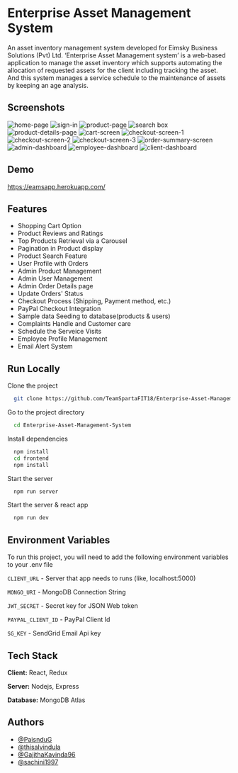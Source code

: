 # Enterprise Asset Management System

An asset inventory management system developed for Eimsky Business Solutions (Pvt) Ltd. ‘Enterprise Asset Management system’ is a web-based application to manage the asset inventory which supports automating the allocation of requested assets for the client including tracking the asset. And this system manages a service schedule to the maintenance of assets by keeping an age analysis.


## Screenshots

![home-page](https://user-images.githubusercontent.com/54570205/120716882-47231080-c4e4-11eb-86f3-8f2f022a0701.png)
![sign-in](https://user-images.githubusercontent.com/54570205/120716936-5c983a80-c4e4-11eb-9d42-7a5e9c588c7c.png)
![product-page](https://user-images.githubusercontent.com/54570205/120716968-6ae65680-c4e4-11eb-9eba-0afba815b506.png)
![search box](https://user-images.githubusercontent.com/54570205/120717069-99643180-c4e4-11eb-9cc0-60a959f9eb28.png)
![product-details-page](https://user-images.githubusercontent.com/54570205/120717040-8d786f80-c4e4-11eb-8835-374f5d01e332.png)
![cart-screen](https://user-images.githubusercontent.com/54570205/120717120-a84ae400-c4e4-11eb-9e9b-524299a0ec66.png)
![checkout-screen-1](https://user-images.githubusercontent.com/54570205/120717173-b6990000-c4e4-11eb-891f-b1a9772c3b9c.png)
![checkout-screen-2](https://user-images.githubusercontent.com/54570205/120717194-c284c200-c4e4-11eb-8da3-51238a7a0f05.png)
![checkout-screen-3](https://user-images.githubusercontent.com/54570205/120717214-cca6c080-c4e4-11eb-863d-f0aa0e28d3e5.png)
![order-summary-screen](https://user-images.githubusercontent.com/54570205/120717249-d92b1900-c4e4-11eb-971a-190d400a1d14.png)
![admin-dashboard](https://user-images.githubusercontent.com/54570205/120717276-e5af7180-c4e4-11eb-8f97-0a0713796e6f.png)
![employee-dashboard](https://user-images.githubusercontent.com/54570205/120717298-ef38d980-c4e4-11eb-97b2-3b6166ba9fde.png)
![client-dashboard](https://user-images.githubusercontent.com/54570205/120717321-f9f36e80-c4e4-11eb-8baf-e09445ec9810.png)
  
## Demo

https://eamsapp.herokuapp.com/
## Features

- Shopping Cart Option
- Product Reviews and Ratings
- Top Products Retrieval via a Carousel
- Pagination in Product display
- Product Search Feature
- User Profile with Orders
- Admin Product Management
- Admin User Management
- Admin Order Details page
- Update Orders' Status
- Checkout Process (Shipping, Payment method, etc.)
- PayPal Checkout Integration
- Sample data Seeding to database(products & users)
- Complaints Handle and Customer care
- Schedule the Serveice Visits
- Employee Profile Management
- Email Alert System

  
## Run Locally

Clone the project

```bash
  git clone https://github.com/TeamSpartaFIT18/Enterprise-Asset-Management-System.git
```

Go to the project directory

```bash
  cd Enterprise-Asset-Management-System
```

Install dependencies

```bash
  npm install
  cd frontend
  npm install
```

Start the server

```bash
  npm run server
```

Start the server & react app

```bash
  npm run dev
```

  
## Environment Variables

To run this project, you will need to add the following environment variables to your .env file

`CLIENT_URL` - Server that app needs to runs (like, localhost:5000)

`MONGO_URI` - MongoDB Connection String

`JWT_SECRET` - Secret key for JSON Web token

`PAYPAL_CLIENT_ID` - PayPal Client Id

`SG_KEY` - SendGrid Email Api key

## Tech Stack

**Client:** React, Redux

**Server:** Nodejs, Express

**Database:** MongoDB Atlas

  
## Authors

- [@PaisnduG](https://github.com/PaisnduG)
- [@thisalvindula](https://github.com/thisalvindula)
- [@GajithaKavinda96](https://github.com/GajithaKavinda96)
- [@sachini1997](https://github.com/sachini1997)

  
